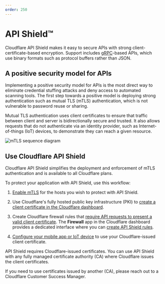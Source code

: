 ```yaml
---
order: 250
---
```


# API Shield™

Cloudflare API Shield makes it easy to secure APIs with strong client-certificate-based encryption. Support includes [gRPC](https://grpc.io/docs/what-is-grpc/introduction/)-based APIs, which use binary formats such as protocol buffers rather than JSON.

## A positive security model for APIs

Implementing a positive security model for APIs is the most direct way to eliminate credential stuffing attacks and deny access to automated scanning tools. The first step towards a positive model is deploying strong authentication such as mutual TLS (mTLS) authentication, which is not vulnerable to password reuse or sharing.

Mutual TLS authentication uses client certificates to ensure that traffic between client and server is bidirectionally secure and trusted. It also allows requests that do not authenticate via an identity provider, such as Internet-of-things (IoT) devices, to demonstrate they can reach a given resource.

![mTLS sequence diagram](../images/api-shield-call-sequence.png)

## Use Cloudflare API Shield

Cloudflare API Shield simplifies the deployment and enforcement of mTLS authentication and is available to all Cloudflare plans.

To protect your application with API Shield, use this workflow:

1. [Enable mTLS](https://developers.cloudflare.com/ssl/client-certificates/enable-mtls) for the hosts you wish to protect with API Shield.

1. Use Cloudflare's fully hosted public key infrastructure (PKI) to [create a client certificate in the Cloudflare dashboard](https://developers.cloudflare.com/ssl/client-certificates/create-client-certificate).

1. Create Cloudflare firewall rules that [require API requests to present a valid client certificate](/recipes/require-valid-client-certificate). The **Firewall** app in the Cloudflare dashboard provides a dedicated interface where you can [create API Shield rules](https://developers.cloudflare.com/firewall/cf-dashboard/create-api-shield-rule).

1. [Configure your mobile app or IoT device](https://developers.cloudflare.com/ssl/client-certificates/configure-your-mobile-app-or-iot-device) to use your Cloudflare-issued client certificate.

<Aside type='warning' header='Important'>

API Shield requires Cloudflare-issued certificates. You can use API Shield with any fully managed certificate authority (CA) where Cloudflare issues the client certificates.

If you need to use certificates issued by another (CA), please reach out to a Cloudflare Customer Success Manager.

</Aside>
